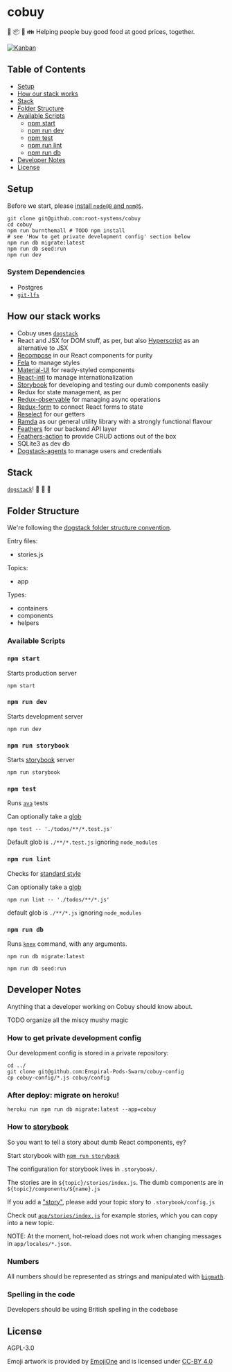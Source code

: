 # cobuy

:seedling: :package: :stew: :family: Helping people buy good food at good prices, together.

[![Kanban](https://badge.waffle.io/enspiral-root-systems/cobuy.png?label=ready&title=Ready)](http://waffle.io/enspiral-root-systems/cobuy)

## Table of Contents

- [Setup](#setup)
- [How our stack works](#how-our-stack-works)
- [Stack](#stack)
- [Folder Structure](#folder-structure)
- [Available Scripts](#available-scripts)
  - [npm start](#npm-start)
  - [npm run dev](#npm-run-dev)
  - [npm test](#npm-test)
  - [npm run lint](#npm-run-lint)
  - [npm run db](#npm-run-db)
- [Developer Notes](#developer-notes)
- [License](#license)

## Setup

Before we start, please [install `node@8` and `npm@5`](https://dogstack.js.org/guides/how-to-install-js.html).

```shell
git clone git@github.com:root-systems/cobuy
cd cobuy
npm run burnthemall # TODO npm install
# see 'How to get private development config' section below
npm run db migrate:latest
npm run db seed:run
npm run dev
```

### System Dependencies

- Postgres
- [`git-lfs`](https://git-lfs.github.com/)

## How our stack works

- Cobuy uses [`dogstack`](https://dogstack.js.org)
- React and JSX for DOM stuff, as per, but also [Hyperscript](https://github.com/mlmorg/react-hyperscript) as an alternative to JSX
- [Recompose](https://github.com/acdlite/recompose) in our React components for purity
- [Fela](https://github.com/rofrischmann/fela) to manage styles
- [Material-UI](http://www.material-ui.com/) for ready-styled components
- [React-intl](https://github.com/yahoo/react-intl) to manage internationalization
- [Storybook](https://github.com/storybooks/storybook) for developing and testing our dumb components easily
- Redux for state management, as per
- [Redux-observable](redux-observable.js.org) for managing async operations
- [Redux-form](http://redux-form.com/6.8.0/) to connect React forms to state
- [Reselect](https://github.com/reactjs/reselect) for our getters
- [Ramda](http://ramdajs.com/) as our general utility library with a strongly functional flavour
- [Feathers](https://feathersjs.com/) for our backend API layer
- [Feathers-action](https://github.com/ahdinosaur/feathers-action) to provide CRUD actions out of the box
- SQLite3 as dev db
- [Dogstack-agents](https://github.com/dogstack/dogstack-agents) to manage users and credentials


## Stack

[`dogstack`](https://dogstack.js.org)! :dog: :dog: :dog:

## Folder Structure

We're following the [dogstack folder structure convention](https://dogstack.js.org/conventions/file-structure.html).

Entry files:

- stories.js

Topics:

- app

Types:

- containers
- components
- helpers

### Available Scripts

### `npm start`

Starts production server

```shell
npm start
```

### `npm run dev`

Starts development server

```shell
npm run dev
```

### `npm run storybook`

Starts [storybook](https://storybook.js.org) server

```shell
npm run storybook
```

### `npm test`

Runs [`ava`](https://github.com/avajs/ava) tests

Can optionally take a [glob](https://www.npmjs.com/package/glob)

```shell
npm test -- './todos/**/*.test.js'
```

Default glob is `./**/*.test.js` ignoring `node_modules`

### `npm run lint`

Checks for [standard style](http://standardjs.com)

Can optionally take a [glob](https://www.npmjs.com/package/glob)

```shell
npm run lint -- './todos/**/*.js'
```

default glob is `./**/*.js` ignoring `node_modules`

### `npm run db`

Runs [`knex`](http://knexjs.org/#Migrations-CLI) command, with any arguments.

```shell
npm run db migrate:latest
```

```shell
npm run db seed:run
```


## Developer Notes

Anything that a developer working on Cobuy should know about.

TODO organize all the miscy mushy magic

### How to get private development config

Our development config is stored in a private repository:

```shell
cd ../
git clone git@github.com:Enspiral-Pods-Swarm/cobuy-config
cp cobuy-config/*.js cobuy/config
```

### After deploy: migrate on heroku!

```shell
heroku run npm run db migrate:latest --app=cobuy
```

### How to [storybook](https://storybook.js.org)

So you want to tell a story about dumb React components, ey?

Start storybook with [`npm run storybook`](#npm-run-storybook)

The configuration for storybook lives in `.storybook/`.

The stories are in `${topic}/stories/index.js`. The dumb components are in `${topic}/components/${name}.js`

If you add a ["story"](https://storybook.js.org), please add your topic story to `.storybook/config.js`

Check out [`app/stories/index.js`](./app/stories/index.js) for example stories, which you can copy into a new topic.

NOTE: At the moment, hot-reload does not work when changing messages in `app/locales/*.json`.

### Numbers

All numbers should be represented as strings and manipulated with [`bigmath`](https://github.com/ahdinosaur/bigmath).

### Spelling in the code

Developers should be using British spelling in the codebase

## License

AGPL-3.0

Emoji artwork is provided by [EmojiOne](https://www.emojione.com) and is licensed under [CC-BY 4.0](https://creativecommons.org/licenses/by/4.0/legalcode)

